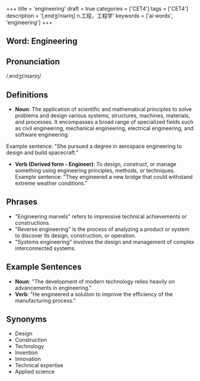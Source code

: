 +++
title = 'engineering'
draft = true
categories = ['CET4']
tags = ['CET4']
description = '[ˌendʒiˈniəriŋ] n.工程，工程学'
keywords = ['ai words', 'engineering']
+++

## Word: Engineering

## Pronunciation
/ˌendʒɪˈnɪərɪŋ/

## Definitions
- **Noun**: The application of scientific and mathematical principles to solve problems and design various systems, structures, machines, materials, and processes. It encompasses a broad range of specialized fields such as civil engineering, mechanical engineering, electrical engineering, and software engineering.

Example sentence: "She pursued a degree in aerospace engineering to design and build spacecraft."

- **Verb (Derived form - Engineer)**: To design, construct, or manage something using engineering principles, methods, or techniques.
Example sentence: "They engineered a new bridge that could withstand extreme weather conditions."

## Phrases
- "Engineering marvels" refers to impressive technical achievements or constructions.
- "Reverse engineering" is the process of analyzing a product or system to discover its design, construction, or operation.
- "Systems engineering" involves the design and management of complex interconnected systems.

## Example Sentences
- **Noun**: "The development of modern technology relies heavily on advancements in engineering."
- **Verb**: "He engineered a solution to improve the efficiency of the manufacturing process."

## Synonyms
- Design
- Construction
- Technology
- Invention
- Innovation
- Technical expertise
- Applied science
